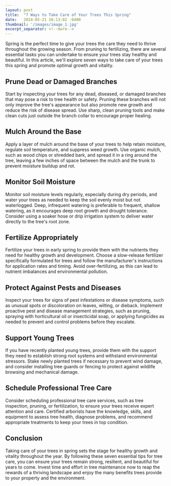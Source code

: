 ```yaml
---
layout: post
title:  "7 Ways to Take Care of Your Trees This Spring"
date:   2024-05-21 16:13:02 -0400
thumbnail: '/images/image_1.jpg'
excerpt_separator: <!--more-->
---
```

Spring is the perfect time to give your trees the care they need to thrive throughout the growing season. <!--more-->From pruning to fertilizing, there are several essential tasks you can undertake to ensure your trees stay healthy and beautiful. In this article, we'll explore seven ways to take care of your trees this spring and promote optimal growth and vitality.

## Prune Dead or Damaged Branches
Start by inspecting your trees for any dead, diseased, or damaged branches that may pose a risk to tree health or safety. Pruning these branches will not only improve the tree's appearance but also promote new growth and reduce the risk of disease spread. Use sharp, clean pruning tools and make clean cuts just outside the branch collar to encourage proper healing.

## Mulch Around the Base
Apply a layer of mulch around the base of your trees to help retain moisture, regulate soil temperature, and suppress weed growth. Use organic mulch, such as wood chips or shredded bark, and spread it in a ring around the tree, leaving a few inches of space between the mulch and the trunk to prevent moisture buildup and rot.

## Monitor Soil Moisture
Monitor soil moisture levels regularly, especially during dry periods, and water your trees as needed to keep the soil evenly moist but not waterlogged. Deep, infrequent watering is preferable to frequent, shallow watering, as it encourages deep root growth and drought tolerance. Consider using a soaker hose or drip irrigation system to deliver water directly to the tree's root zone.

## Fertilize Appropriately
Fertilize your trees in early spring to provide them with the nutrients they need for healthy growth and development. Choose a slow-release fertilizer specifically formulated for trees and follow the manufacturer's instructions for application rates and timing. Avoid over-fertilizing, as this can lead to nutrient imbalances and environmental pollution.

## Protect Against Pests and Diseases
Inspect your trees for signs of pest infestations or disease symptoms, such as unusual spots or discoloration on leaves, wilting, or dieback. Implement proactive pest and disease management strategies, such as pruning, spraying with horticultural oil or insecticidal soap, or applying fungicides as needed to prevent and control problems before they escalate.

## Support Young Trees
If you have recently planted young trees, provide them with the support they need to establish strong root systems and withstand environmental stressors. Stake newly planted trees if necessary to prevent wind damage, and consider installing tree guards or fencing to protect against wildlife browsing and mechanical damage.

## Schedule Professional Tree Care
Consider scheduling professional tree care services, such as tree inspection, pruning, or fertilization, to ensure your trees receive expert attention and care. Certified arborists have the knowledge, skills, and equipment to assess tree health, diagnose problems, and recommend appropriate treatments to keep your trees in top condition.

## Conclusion
Taking care of your trees in spring sets the stage for healthy growth and vitality throughout the year. By following these seven essential tips for tree care, you can ensure your trees remain strong, resilient, and beautiful for years to come. Invest time and effort in tree maintenance now to reap the rewards of a thriving landscape and enjoy the many benefits trees provide to your property and the environment.
